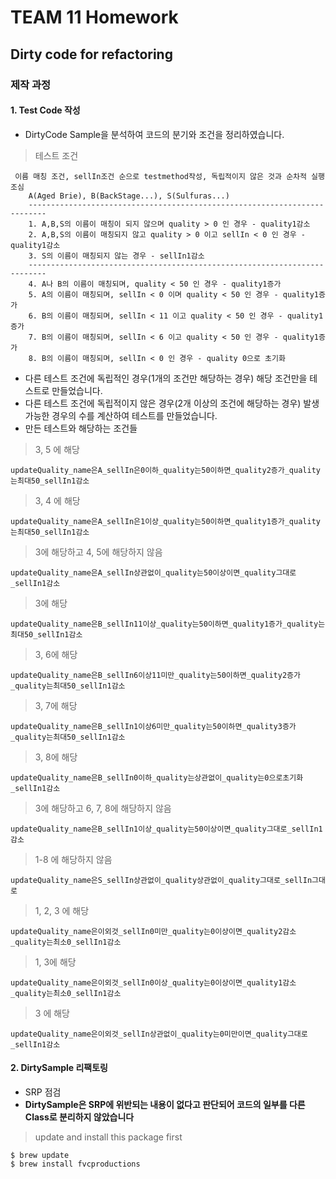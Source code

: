 # TEAM 11 Homework 
## Dirty code for refactoring
### 제작 과정 
#### 1. Test Code 작성
- DirtyCode Sample을 분석하여 코드의 분기와 조건을 정리하였습니다.
> 테스트 조건
```shell
 이름 매칭 조건, sellIn조건 순으로 testmethod작성, 독립적이지 않은 것과 순차적 실행 조심
    A(Aged Brie), B(BackStage...), S(Sulfuras...) 
    --------------------------------------------------------------------------
    1. A,B,S의 이름이 매칭이 되지 않으며 quality > 0 인 경우 - quality1감소
    2. A,B,S의 이름이 매칭되지 않고 quality > 0 이고 sellIn < 0 인 경우 - quality1감소
    3. S의 이름이 매칭되지 않는 경우 - sellIn1감소
    --------------------------------------------------------------------------
    4. A나 B의 이름이 매칭되며, quality < 50 인 경우 - quality1증가
    5. A의 이름이 매칭되며, sellIn < 0 이며 quality < 50 인 경우 - quality1증가
    6. B의 이름이 매칭되며, sellIn < 11 이고 quality < 50 인 경우 - quality1증가
    7. B의 이름이 매칭되며, sellIn < 6 이고 quality < 50 인 경우 - quality1증가
    8. B의 이름이 매칭되며, sellIn < 0 인 경우 - quality 0으로 초기화
```
- 다른 테스트 조건에 독립적인 경우(1개의 조건만 해당하는 경우) 해당 조건만을 테스트로 만들었습니다.
- 다른 테스트 조건에 독립적이지 않은 경우(2개 이상의 조건에 해당하는 경우) 발생가능한 경우의 수를 계산하여 테스트를 만들었습니다.
- 만든 테스트와 해당하는 조건들
> 3, 5 에 해당
```shell
updateQuality_name은A_sellIn은0이하_quality는50이하면_quality2증가_quality는최대50_sellIn1감소 
```
> 3, 4 에 해당
```shell
updateQuality_name은A_sellIn은1이상_quality는50이하면_quality1증가_quality는최대50_sellIn1감소
```
> 3에 해당하고 4, 5에 해당하지 않음
```shell
updateQuality_name은A_sellIn상관없이_quality는50이상이면_quality그대로_sellIn1감소
```
> 3에 해당
```shell
updateQuality_name은B_sellIn11이상_quality는50이하면_quality1증가_quality는최대50_sellIn1감소
```
> 3, 6에 해당
```shell
updateQuality_name은B_sellIn6이상11미만_quality는50이하면_quality2증가_quality는최대50_sellIn1감소
```
> 3, 7에 해당
```shell
updateQuality_name은B_sellIn1이상6미만_quality는50이하면_quality3증가_quality는최대50_sellIn1감소
```
> 3, 8에 해당 
```shell
updateQuality_name은B_sellIn0이하_quality는상관없이_quality는0으로초기화_sellIn1감소
```
> 3에 해당하고 6, 7, 8에 해당하지 않음
```shell
updateQuality_name은B_sellIn1이상_quality는50이상이면_quality그대로_sellIn1감소
```
> 1-8 에 해당하지 않음
```shell
updateQuality_name은S_sellIn상관없이_quality상관없이_quality그대로_sellIn그대로
```
> 1, 2, 3 에 해당 
```shell
updateQuality_name은이외것_sellIn0미만_quality는0이상이면_quality2감소_quality는최소0_sellIn1감소
```
> 1, 3에 해당
```shell
updateQuality_name은이외것_sellIn0이상_quality는0이상이면_quality1감소_quality는최소0_sellIn1감소
```
> 3 에 해당
```shell
updateQuality_name은이외것_sellIn상관없이_quality는0미만이면_quality그대로_sellIn1감소
```
#### 2. DirtySample 리팩토링

- SRP 점검 
- **DirtySample은 SRP에 위반되는 내용이 없다고 판단되어 코드의 일부를 다른 Class로 분리하지 않았습니다**


> update and install this package first
```shell
$ brew update
$ brew install fvcproductions
```



